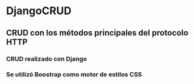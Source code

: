 # DjangoCRUD
## CRUD con los métodos principales del protocolo HTTP
### CRUD realizado con Django
### Se utilizó Boostrap como motor de estilos CSS
